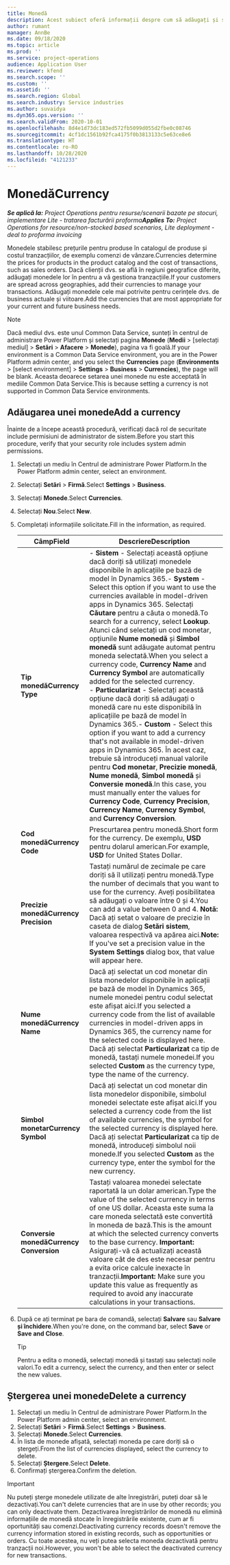 ```yaml
---
title: Monedă
description: Acest subiect oferă informații despre cum să adăugați și să eliminați tipurile de monedă în Project Operations.
author: rumant
manager: AnnBe
ms.date: 09/18/2020
ms.topic: article
ms.prod: ''
ms.service: project-operations
audience: Application User
ms.reviewer: kfend
ms.search.scope: ''
ms.custom: ''
ms.assetid: ''
ms.search.region: Global
ms.search.industry: Service industries
ms.author: suvaidya
ms.dyn365.ops.version: ''
ms.search.validFrom: 2020-10-01
ms.openlocfilehash: 8d4e1d73dc183ed572fb5099d055d2fbe0c08746
ms.sourcegitcommit: 4cf1dc1561b92fca4175f0b3813133c5e63ce8e6
ms.translationtype: HT
ms.contentlocale: ro-RO
ms.lasthandoff: 10/28/2020
ms.locfileid: "4121233"
---
```

# <a name="currency"></a><span data-ttu-id="ddc0e-103">Monedă</span><span class="sxs-lookup"><span data-stu-id="ddc0e-103">Currency</span></span>

<span data-ttu-id="ddc0e-104">_**Se aplică la:** Project Operations pentru resurse/scenarii bazate pe stocuri, implementare Lite - tratarea facturării proforma_</span><span class="sxs-lookup"><span data-stu-id="ddc0e-104">_**Applies To:** Project Operations for resource/non-stocked based scenarios, Lite deployment - deal to proforma invoicing_</span></span>

<span data-ttu-id="ddc0e-105">Monedele stabilesc prețurile pentru produse în catalogul de produse și costul tranzacțiilor, de exemplu comenzi de vânzare.</span><span class="sxs-lookup"><span data-stu-id="ddc0e-105">Currencies determine the prices for products in the product catalog and the cost of transactions, such as sales orders.</span></span> <span data-ttu-id="ddc0e-106">Dacă clienții dvs. se află în regiuni geografice diferite, adăugați monedele lor în pentru a vă gestiona tranzacțiile.</span><span class="sxs-lookup"><span data-stu-id="ddc0e-106">If your customers are spread across geographies, add their currencies to manage your transactions.</span></span> <span data-ttu-id="ddc0e-107">Adăugați monedele cele mai potrivite pentru cerințele dvs. de business actuale și viitoare.</span><span class="sxs-lookup"><span data-stu-id="ddc0e-107">Add the currencies that are most appropriate for your current and future business needs.</span></span>  

> [!NOTE]
> <span data-ttu-id="ddc0e-108">Dacă mediul dvs. este unul Common Data Service, sunteți în centrul de administrare Power Platform și selectați pagina **Monede** (**Medii** > [selectați mediul] > **Setări** > **Afacere** > **Monede**), pagina va fi goală.</span><span class="sxs-lookup"><span data-stu-id="ddc0e-108">If your environment is a Common Data Service environment, you are in the Power Platform admin center, and you select the **Currencies** page (**Environments** > [select environment] > **Settings** > **Business** > **Currencies**), the page will be blank.</span></span> <span data-ttu-id="ddc0e-109">Aceasta deoarece setarea unei monede nu este acceptată în mediile Common Data Service.</span><span class="sxs-lookup"><span data-stu-id="ddc0e-109">This is because setting a currency is not supported in Common Data Service environments.</span></span>

## <a name="add-a-currency"></a><span data-ttu-id="ddc0e-110">Adăugarea unei monede</span><span class="sxs-lookup"><span data-stu-id="ddc0e-110">Add a currency</span></span>  
<span data-ttu-id="ddc0e-111">Înainte de a începe această procedură, verificați dacă rol de securitate include permisiuni de administrator de sistem.</span><span class="sxs-lookup"><span data-stu-id="ddc0e-111">Before you start this procedure, verify that your security role includes system admin permissions.</span></span> 

1. <span data-ttu-id="ddc0e-112">Selectați un mediu în Centrul de administrare Power Platform.</span><span class="sxs-lookup"><span data-stu-id="ddc0e-112">In the Power Platform admin center, select an environment.</span></span> 
2. <span data-ttu-id="ddc0e-113">Selectați **Setări** > **Firmă**.</span><span class="sxs-lookup"><span data-stu-id="ddc0e-113">Select **Settings** > **Business**.</span></span>
3. <span data-ttu-id="ddc0e-114">Selectați **Monede**.</span><span class="sxs-lookup"><span data-stu-id="ddc0e-114">Select **Currencies**.</span></span>  
4. <span data-ttu-id="ddc0e-115">Selectați **Nou**.</span><span class="sxs-lookup"><span data-stu-id="ddc0e-115">Select **New**.</span></span>  
5. <span data-ttu-id="ddc0e-116">Completați informațiile solicitate.</span><span class="sxs-lookup"><span data-stu-id="ddc0e-116">Fill in the information, as required.</span></span>  


   |          <span data-ttu-id="ddc0e-117">Câmp</span><span class="sxs-lookup"><span data-stu-id="ddc0e-117">Field</span></span>          |                                                                                                                                                                                                                                                                                                                                                                            <span data-ttu-id="ddc0e-118">Descriere</span><span class="sxs-lookup"><span data-stu-id="ddc0e-118">Description</span></span>                                                                                                                                                                                                                                                                                                                                                                            |
   |-------------------------|-------------------------------------------------------------------------------------------------------------------------------------------------------------------------------------------------------------------------------------------------------------------------------------------------------------------------------------------------------------------------------------------------------------------------------------------------------------------------------------------------------------------------------------------------------------------------------------------------------------------------------------------------------------------------------------------------------------------------------------------------------------------|
   |    <span data-ttu-id="ddc0e-119">**Tip monedă**</span><span class="sxs-lookup"><span data-stu-id="ddc0e-119">**Currency Type**</span></span>    | <span data-ttu-id="ddc0e-120">- **Sistem** - Selectați această opțiune dacă doriți să utilizați monedele disponibile în aplicațiile pe bază de model în Dynamics 365.</span><span class="sxs-lookup"><span data-stu-id="ddc0e-120">- **System** - Select this option if you want to use the currencies available in model-driven apps in Dynamics 365.</span></span> <span data-ttu-id="ddc0e-121">Selectați **Căutare** pentru a căuta o monedă.</span><span class="sxs-lookup"><span data-stu-id="ddc0e-121">To search for a currency,  select **Lookup**.</span></span> <span data-ttu-id="ddc0e-122">Atunci când selectați un cod monetar, opțiunile **Nume monedă** și **Simbol monedă** sunt adăugate automat pentru moneda selectată.</span><span class="sxs-lookup"><span data-stu-id="ddc0e-122">When you select a currency code, **Currency Name** and **Currency Symbol** are automatically added for the selected currency.</span></span><br /><span data-ttu-id="ddc0e-123">- **Particularizat** - Selectați această opțiune dacă doriți să adăugați o monedă care nu este disponibilă în aplicațiile pe bază de model în Dynamics 365.</span><span class="sxs-lookup"><span data-stu-id="ddc0e-123">- **Custom** - Select this option if you want to add a currency that's not available in model-driven apps in Dynamics 365.</span></span> <span data-ttu-id="ddc0e-124">În acest caz, trebuie să introduceți manual valorile pentru **Cod monetar**, **Precizie monedă**, **Nume monedă**, **Simbol monedă** și **Conversie monedă**.</span><span class="sxs-lookup"><span data-stu-id="ddc0e-124">In this case, you must manually enter the values for **Currency Code**, **Currency Precision**, **Currency Name**, **Currency Symbol**, and **Currency Conversion**.</span></span> |
   |    <span data-ttu-id="ddc0e-125">**Cod monedă**</span><span class="sxs-lookup"><span data-stu-id="ddc0e-125">**Currency Code**</span></span>    |                                                                                                                                                                                                                                                                                                                                            <span data-ttu-id="ddc0e-126">Prescurtarea pentru monedă.</span><span class="sxs-lookup"><span data-stu-id="ddc0e-126">Short form for the currency.</span></span> <span data-ttu-id="ddc0e-127">De exemplu, **USD** pentru dolarul american.</span><span class="sxs-lookup"><span data-stu-id="ddc0e-127">For example, **USD** for United States Dollar.</span></span>                                                                                                                                                                                                                                                                                                                                            |
   | <span data-ttu-id="ddc0e-128">**Precizie monedă**</span><span class="sxs-lookup"><span data-stu-id="ddc0e-128">**Currency Precision**</span></span>  |                                                                                                                                                                                  <span data-ttu-id="ddc0e-129">Tastați numărul de zecimale pe care doriți să îl utilizați pentru monedă.</span><span class="sxs-lookup"><span data-stu-id="ddc0e-129">Type the number of decimals that you want to use for the currency.</span></span>  <span data-ttu-id="ddc0e-130">Aveți posibilitatea să adăugați o valoare între 0 și 4.</span><span class="sxs-lookup"><span data-stu-id="ddc0e-130">You can add a value between 0 and 4.</span></span> <span data-ttu-id="ddc0e-131">**Notă:**  Dacă ați setat o valoare de precizie în caseta de dialog **Setări sistem**, valoarea respectivă va apărea aici.</span><span class="sxs-lookup"><span data-stu-id="ddc0e-131">**Note:**  If you've set a precision value in the **System Settings** dialog box, that value will appear here.</span></span>                                                                                                                                                                                  |
   |    <span data-ttu-id="ddc0e-132">**Nume monedă**</span><span class="sxs-lookup"><span data-stu-id="ddc0e-132">**Currency Name**</span></span>    |                                                                                                                                                                                                                                         <span data-ttu-id="ddc0e-133">Dacă ați selectat un cod monetar din lista monedelor disponibile în aplicații pe bază de model în Dynamics 365, numele monedei pentru codul selectat este afișat aici.</span><span class="sxs-lookup"><span data-stu-id="ddc0e-133">If you selected a currency code from the list of available currencies in model-driven apps in Dynamics 365, the currency name for the selected code is displayed here.</span></span> <span data-ttu-id="ddc0e-134">Dacă ați selectat **Particularizat** ca tip de monedă, tastați numele monedei.</span><span class="sxs-lookup"><span data-stu-id="ddc0e-134">If you selected **Custom** as the currency type, type the name of the currency.</span></span>                                                                                                                                                                                                                                          |
   |   <span data-ttu-id="ddc0e-135">**Simbol monetar**</span><span class="sxs-lookup"><span data-stu-id="ddc0e-135">**Currency Symbol**</span></span>   |                                                                                                                                                                                                                                                                      <span data-ttu-id="ddc0e-136">Dacă ați selectat un cod monetar din lista monedelor disponibile, simbolul monedei selectate este afișat aici.</span><span class="sxs-lookup"><span data-stu-id="ddc0e-136">If you selected a currency code from the list of available currencies, the symbol for the selected currency is displayed here.</span></span> <span data-ttu-id="ddc0e-137">Dacă ați selectat **Particularizat** ca tip de monedă, introduceți simbolul noii monede.</span><span class="sxs-lookup"><span data-stu-id="ddc0e-137">If you selected **Custom** as the currency type, enter the symbol for the new currency.</span></span>                                                                                                                                                                                                                                                                       |
   | <span data-ttu-id="ddc0e-138">**Conversie monedă**</span><span class="sxs-lookup"><span data-stu-id="ddc0e-138">**Currency Conversion**</span></span> |                                                                                                                                                                                                                                     <span data-ttu-id="ddc0e-139">Tastați valoarea monedei selectate raportată la un dolar american.</span><span class="sxs-lookup"><span data-stu-id="ddc0e-139">Type the value of the selected currency in terms of one US dollar.</span></span> <span data-ttu-id="ddc0e-140">Aceasta este suma la care moneda selectată este convertită în moneda de bază.</span><span class="sxs-lookup"><span data-stu-id="ddc0e-140">This is the amount at which the selected currency converts to the base currency.</span></span> <span data-ttu-id="ddc0e-141">**Important:**  Asigurați-vă că actualizați această valoare cât de des este necesar pentru a evita orice calcule inexacte în tranzacții.</span><span class="sxs-lookup"><span data-stu-id="ddc0e-141">**Important:**  Make sure you update this value as frequently as required to avoid any inaccurate calculations in your transactions.</span></span>                                                                                                                                                                                                                                      |


6. <span data-ttu-id="ddc0e-142">După ce ați terminat pe bara de comandă, selectați **Salvare** sau **Salvare și închidere**.</span><span class="sxs-lookup"><span data-stu-id="ddc0e-142">When you're done, on the command bar, select **Save** or **Save and Close**.</span></span>  

   > [!TIP]
   >  <span data-ttu-id="ddc0e-143">Pentru a edita o monedă, selectați monedă și tastați sau selectați noile valori.</span><span class="sxs-lookup"><span data-stu-id="ddc0e-143">To edit a currency, select the currency, and then enter or select the new values.</span></span>  

## <a name="delete-a-currency"></a><span data-ttu-id="ddc0e-144">Ștergerea unei monede</span><span class="sxs-lookup"><span data-stu-id="ddc0e-144">Delete a currency</span></span>  

1. <span data-ttu-id="ddc0e-145">Selectați un mediu în Centrul de administrare Power Platform.</span><span class="sxs-lookup"><span data-stu-id="ddc0e-145">In the Power Platform admin center, select an environment.</span></span> 
2. <span data-ttu-id="ddc0e-146">Selectați **Setări** > **Firmă**.</span><span class="sxs-lookup"><span data-stu-id="ddc0e-146">Select **Settings** > **Business**.</span></span>
3. <span data-ttu-id="ddc0e-147">Selectați **Monede**.</span><span class="sxs-lookup"><span data-stu-id="ddc0e-147">Select **Currencies**.</span></span>  
4. <span data-ttu-id="ddc0e-148">În lista de monede afișată, selectați moneda pe care doriți să o ștergeți.</span><span class="sxs-lookup"><span data-stu-id="ddc0e-148">From the list of currencies displayed, select the currency to delete.</span></span>  
5. <span data-ttu-id="ddc0e-149">Selectați **Ștergere**.</span><span class="sxs-lookup"><span data-stu-id="ddc0e-149">Select **Delete**.</span></span>  
6. <span data-ttu-id="ddc0e-150">Confirmați ștergerea.</span><span class="sxs-lookup"><span data-stu-id="ddc0e-150">Confirm the deletion.</span></span>  

> [!IMPORTANT]
>  <span data-ttu-id="ddc0e-151">Nu puteți șterge monedele utilizate de alte înregistrări, puteți doar să le dezactivați.</span><span class="sxs-lookup"><span data-stu-id="ddc0e-151">You can't delete currencies that are in use by other records; you can only deactivate them.</span></span> <span data-ttu-id="ddc0e-152">Dezactivarea înregistrărilor de monedă nu elimină informațiile de monedă stocate în înregistrările existente, cum ar fi oportunități sau comenzi.</span><span class="sxs-lookup"><span data-stu-id="ddc0e-152">Deactivating currency records doesn't remove the currency information stored in existing records, such as opportunities or orders.</span></span> <span data-ttu-id="ddc0e-153">Cu toate acestea, nu veți putea selecta moneda dezactivată pentru tranzacții noi.</span><span class="sxs-lookup"><span data-stu-id="ddc0e-153">However, you won't be able to select the deactivated currency for new transactions.</span></span>  
